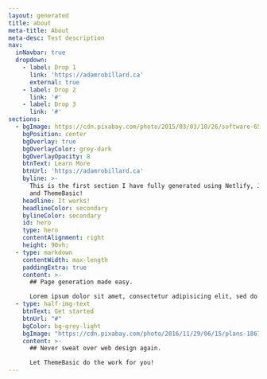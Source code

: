 ```yaml
---
layout: generated
title: about
meta-title: About
meta-desc: Test description
nav:
  inNavbar: true
  dropdown:
    - label: Drop 1
      link: 'https://adamrobillard.ca'
      external: true
    - label: Drop 2
      link: '#'
    - label: Drop 3
      link: '#'
sections:
  - bgImage: https://cdn.pixabay.com/photo/2015/03/03/10/26/software-657188_1280.jpg
    bgPosition: center
    bgOverlay: true
    bgOverlayColor: grey-dark
    bgOverlayOpacity: 8
    btnText: Learn More
    btnUrl: 'https://adamrobillard.ca'
    byline: >-
      This is the first section I have fully generated using Netlify, Jekyll,
      and ThemeBasic!
    headline: It works!
    headlineColor: secondary
    bylineColor: secondary
    id: hero
    type: hero
    contentAlignment: right
    height: 90vh;
  - type: markdown
    contentWidth: max-length
    paddingExtra: true
    content: >-
      ## Page generation made easy.

      Lorem ipsum dolor sit amet, consectetur adipisicing elit, sed do eiusmod tempor incididunt ut labore et dolore magna aliqua. Ut enim ad minim veniam, quis nostrud exercitation ullamco laboris nisi ut aliquip ex ea commodo consequat. Duis aute irure dolor in reprehenderit in voluptate velit esse cillum dolore eu fugiat nulla pariatur. Excepteur sint occaecat cupidatat non proident, sunt in culpa qui officia deserunt mollit anim id est laborum.
  - type: half-img-text
    btnText: Get started
    btnUrl: "#"
    bgColor: bg-grey-light
    bgImage: "https://cdn.pixabay.com/photo/2016/11/29/06/15/plans-1867745_1280.jpg"
    content: >-
      ## Never sweat over web design again.

      Let ThemeBasic do the work for you!
---
```

